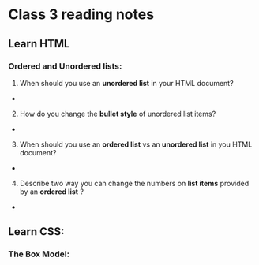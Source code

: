# Class 3 reading notes

## Learn HTML

### **Ordered** and **Unordered** lists:

1. When should you use an **unordered list** in your HTML document?
  *

2. How do you change the **bullet style** of unordered list items?
  *

3. When should you use an **ordered list** vs an **unordered list** in you HTML document?
  *

4. Describe two way you can change the numbers on **list items** provided by an **ordered list** ?
  *


## **Learn CSS**:

### **The Box Model**:

